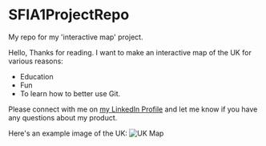 # SFIA1ProjectRepo
My repo for my 'interactive map' project.


Hello, Thanks for reading. I want to make an interactive map of the UK for various reasons:
* Education
* Fun
* To learn how to better use Git.

Please connect with me on [my LinkedIn Profile](https://www.linkedin.com/in/jack-lavelle-096493183/) and let me know if you have any questions about my product.

Here's an example image of the UK: 
![UK Map](https://3p50ut4bws5s2uzhmycc4t21-wpengine.netdna-ssl.com/wp-content/uploads/2018/12/UK-map-icon-square.png)

